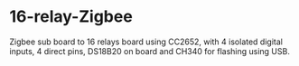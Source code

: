 # 16-relay-Zigbee
Zigbee sub board to 16 relays board using CC2652, with 4 isolated digital inputs, 4 direct pins, DS18B20 on board and CH340 for flashing using USB.
